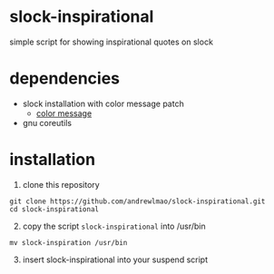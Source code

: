 # slock-inspirational
simple script for showing inspirational quotes on slock 

# dependencies
- slock installation with color message patch
	- [color message](https://tools.suckless.org/slock/patches/colormessage/)
- gnu coreutils 

# installation
1. clone this repository
```
git clone https://github.com/andrewlmao/slock-inspirational.git
cd slock-inspirational
```
2. copy the script ```slock-inspirational``` into /usr/bin
```
mv slock-inspiration /usr/bin
```
3. insert slock-inspirational into your suspend script
